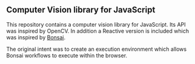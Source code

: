 Computer Vision library for JavaScript
--------------------------------------

This repository contains a computer vision library for JavaScript. Its API was inspired by OpenCV. In addition a Reactive version is included which was inspired by [Bonsai](https://bitbucket.org/horizongir/bonsai).

The original intent was to create an execution environment which allows Bonsai workflows to execute within the browser.